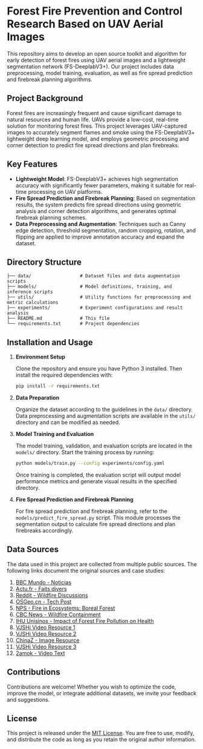 # Forest Fire Prevention and Control Research Based on UAV Aerial Images

This repository aims to develop an open source toolkit and algorithm for early detection of forest fires using UAV aerial images and a lightweight segmentation network (FS-DeeplabV3+). Our project includes data preprocessing, model training, evaluation, as well as fire spread prediction and firebreak planning algorithms.

## Project Background

Forest fires are increasingly frequent and cause significant damage to natural resources and human life. UAVs provide a low-cost, real-time solution for monitoring forest fires. This project leverages UAV-captured images to accurately segment flames and smoke using the FS-DeeplabV3+ lightweight deep learning model, and employs geometric processing and corner detection to predict fire spread directions and plan firebreaks.

## Key Features

- **Lightweight Model**: FS-DeeplabV3+ achieves high segmentation accuracy with significantly fewer parameters, making it suitable for real-time processing on UAV platforms.
- **Fire Spread Prediction and Firebreak Planning**: Based on segmentation results, the system predicts fire spread directions using geometric analysis and corner detection algorithms, and generates optimal firebreak planning schemes.
- **Data Preprocessing and Augmentation**: Techniques such as Canny edge detection, threshold segmentation, random cropping, rotation, and flipping are applied to improve annotation accuracy and expand the dataset.

## Directory Structure

```
├── data/                  # Dataset files and data augmentation scripts
├── models/                # Model definitions, training, and inference scripts
├── utils/                 # Utility functions for preprocessing and metric calculations
├── experiments/           # Experiment configurations and result analysis
├── README.md              # This file
└── requirements.txt       # Project dependencies
```

## Installation and Usage

1. **Environment Setup**

   Clone the repository and ensure you have Python 3 installed. Then install the required dependencies with:

   ```bash
   pip install -r requirements.txt
   ```

2. **Data Preparation**

   Organize the dataset according to the guidelines in the `data/` directory. Data preprocessing and augmentation scripts are available in the `utils/` directory and can be modified as needed.

3. **Model Training and Evaluation**

   The model training, validation, and evaluation scripts are located in the `models/` directory. Start the training process by running:

   ```bash
   python models/train.py --config experiments/config.yaml
   ```

   Once training is completed, the evaluation script will output model performance metrics and generate visual results in the specified directory.

4. **Fire Spread Prediction and Firebreak Planning**

   For fire spread prediction and firebreak planning, refer to the `models/predict_fire_spread.py` script. This module processes the segmentation output to calculate fire spread directions and plan firebreaks accordingly.

## Data Sources

The data used in this project are collected from multiple public sources. The following links document the original sources and case studies:

1. [BBC Mundo - Noticias](https://www.bbc.com/mundo/noticias-62743167)
2. [Actu.fr - Faits divers](https://actu.fr/faits-divers/aveyron-un-nouveau-gros-incendie-de-vegetacion-en-cours-pres-de-millau_51821245.html)
3. [Reddit - Wildfire Discussions](https://www.reddit.com/r/Wildfire/comments/hvtquc/wildfires_rage_across_siberia_an_aerial_view/?rdt=41481)
4. [OSGeo.cn - Tech Post](https://www.osgeo.cn/post/1e956)
5. [NPS - Fire in Ecosystems: Boreal Forest](https://www.nps.gov/articles/000/fire-in-ecosystems-boreal-forest.htm)
6. [CBC News - Wildfire Containment](https://www.cbc.ca/news/canada/british-columbia/china-nose-wildfire-20-per-cent-contained-main-evacuation-order-rescinded-1.2738560)
7. [IHU Unisinos - Impact of Forest Fire Pollution on Health](https://www.ihu.unisinos.br/categorias/612623-poluicao-dos-incendios-florestais-afeta-a-saude-das-comunidades-mais-pobres)
8. [VJSHi Video Resource 1](https://www.vjshi.com/watch/13544738.html)
9. [VJSHi Video Resource 2](https://www.vjshi.com/watch/9049768.html)
10. [ChinaZ - Image Resource](https://sc.chinaz.com/tupian/160715036743.htm)
11. [VJSHi Video Resource 3](https://www.vjshi.com/watch/15463922.html)
12. [2amok - Video Text](https://www.2amok.com/videoText/436999.html)

## Contributions

Contributions are welcome! Whether you wish to optimize the code, improve the model, or integrate additional datasets, we invite your feedback and suggestions.

## License

This project is released under the [MIT License](LICENSE). You are free to use, modify, and distribute the code as long as you retain the original author information.

